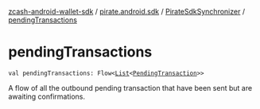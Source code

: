 [zcash-android-wallet-sdk](../../index.md) / [pirate.android.sdk](../index.md) / [PirateSdkSynchronizer](index.md) / [pendingTransactions](./pending-transactions.md)

# pendingTransactions

`val pendingTransactions: Flow<`[`List`](https://kotlinlang.org/api/latest/jvm/stdlib/kotlin.collections/-list/index.html)`<`[`PendingTransaction`](../../pirate.android.sdk.db.entity/-pending-transaction/index.md)`>>`

A flow of all the outbound pending transaction that have been sent but are awaiting
confirmations.

